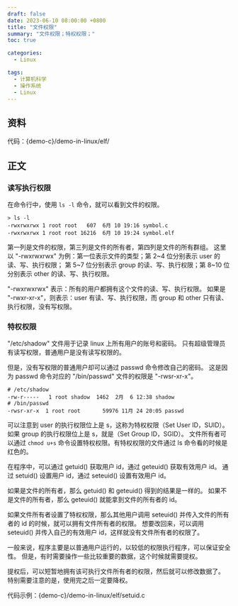 ```yaml
---
draft: false
date: 2023-06-10 08:00:00 +0800
title: "文件权限"
summary: "文件权限；特权权限；"
toc: true

categories:
  - Linux

tags:
  - 计算机科学
  - 操作系统
  - Linux
---
```


## 资料

代码：{demo-c}/demo-in-linux/elf/

## 正文

### 读写执行权限

在命令行中，使用 `ls -l` 命令，就可以看到文件的权限。

```
> ls -l
-rwxrwxrwx 1 root root   607  6月 10 19:16 symbol.c
-rwxrwxrwx 1 root root 16216  6月 10 19:24 symbol.elf
```

第一列是文件的权限，第三列是文件的所有者，第四列是文件的所有群组。
这里以 "-rwxrwxrwx" 为例：第一位表示文件的类型；第 2~4 位分别表示 user 的读、写、执行权限；
第 5~7 位分别表示 group 的读、写、执行权限；第 8~10 位分别表示 other 的读、写、执行权限。

"-rwxrwxrwx" 表示：所有的用户都拥有这个文件的读、写、执行权限。
如果是 "-rwxr-xr-x"，则表示：user 有读、写、执行权限，而 group 和 other 只有读、执行权限，没有写权限。

### 特权权限

"/etc/shadow" 文件用于记录 linux 上所有用户的账号和密码。
只有超级管理员有读写权限，普通用户是没有读写权限的。

但是，没有写权限的普通用户却可以通过 passwd 命令修改自己的密码。
这是因为 passwd 命令对应的 "/bin/passwd" 文件的权限是 "-rwsr-xr-x"。

```
# /etc/shadow
-rw-r-----   1 root shadow  1462  2月  6 12:38 shadow
# /bin/passwd
-rwsr-xr-x  1 root root       59976 11月 24 20:05 passwd
```

可以注意到 user 的执行权限位上是 s，这称为特权权限（Set User ID，SUID）。
如果 group 的执行权限位上是 s，就是（Set Group ID，SGID）。
文件所有者可以通过 `chmod u+s` 命令设置特权权限。有特权权限的文件通过 ls 命令看的时候是红色的。

在程序中，可以通过 getuid() 获取用户 id，通过 geteuid() 获取有效用户 id。
通过 setuid() 设置用户 id，通过 seteuid() 设置有效用户 id。

如果是文件的所有者，那么 getuid() 和 geteuid() 得到的结果是一样的。
如果不是文件的所有者，那么 geteuid() 就能拿到文件的所有者的 id。

如果文件所有者设置了特权权限，那么其他用户调用 seteuid() 并传入文件的所有者的 id 的时候，就可以拥有文件所有者的权限。
想要改回来，可以调用 seteuid() 并传入自己的有效用户 id，这样就没有文件所有者的权限了。

一般来说，程序主要是以普通用户运行的，以较低的权限执行程序，可以保证安全性。
但是，有时需要操作一些比较重要的数据，这个时候就需要提权。

提权后，可以短暂地拥有该可执行文件所有者的权限，然后就可以修改数据了。
特别需要注意的是，使用完之后一定要降权。

代码示例：{demo-c}/demo-in-linux/elf/setuid.c
